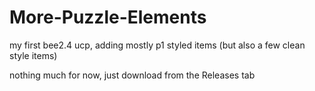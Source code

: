 # More-Puzzle-Elements
my first bee2.4 ucp, adding mostly p1 styled items (but also a few clean style items)

nothing much for now, just download from the Releases tab
